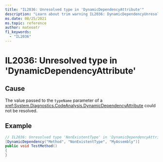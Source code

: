 ```yaml
---
title: "IL2036: Unresolved type in 'DynamicDependencyAttribute'"
description: "Learn about trim warning IL2036: DynamicDependencyUnresolvedType"
ms.date: 08/25/2021
ms.topic: reference
author: mateoatr
f1_keywords:
  - "IL2036"
---
```

# IL2036: Unresolved type in 'DynamicDependencyAttribute'

## Cause

The value passed to the `typeName` parameter of a <xref:System.Diagnostics.CodeAnalysis.DynamicDependencyAttribute>
could not be resolved.

## Example

```csharp
// IL2036: Unresolved type 'NonExistentType' in 'DynamicDependencyAttribute'
[DynamicDependency("Method", "NonExistentType", "MyAssembly")]
public void TestMethod()
{
}
```

